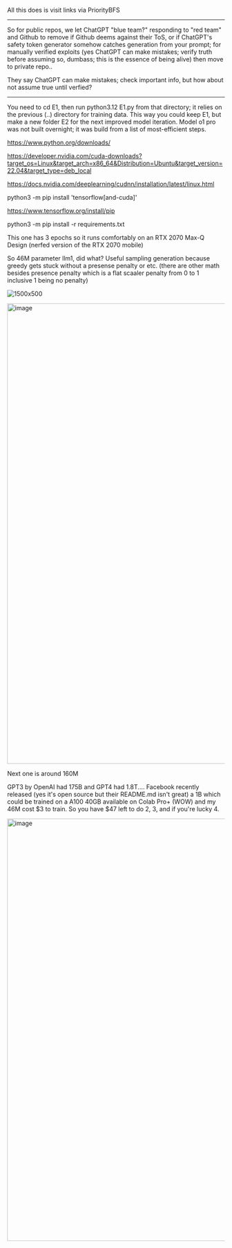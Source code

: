All this does is visit links via PriorityBFS

----

So for public repos, we let ChatGPT "blue team?" responding to "red team" and Github to remove if Github deems against their ToS, or if ChatGPT's safety token generator somehow catches generation from your prompt; for manually verified exploits (yes ChatGPT can make mistakes; verify truth before assuming so, dumbass; this is the essence of being alive) then move to private repo.. 

They say ChatGPT can make mistakes; check important info, but how about not assume true until verfied?

----




You need to cd E1, then run python3.12 E1.py from that directory; it relies on the previous (..) directory for training data. This way you could keep E1, but make a new folder E2 for the next improved model iteration. Model o1 pro was not built overnight; it was build from a list of most-efficient steps.

https://www.python.org/downloads/

https://developer.nvidia.com/cuda-downloads?target_os=Linux&target_arch=x86_64&Distribution=Ubuntu&target_version=22.04&target_type=deb_local

https://docs.nvidia.com/deeplearning/cudnn/installation/latest/linux.html

python3 -m pip install 'tensorflow[and-cuda]'

https://www.tensorflow.org/install/pip

python3 -m pip install -r requirements.txt

This one has 3 epochs so it runs comfortably on an RTX 2070 Max-Q Design (nerfed version of the RTX 2070 mobile)

So 46M parameter llm1, did what? Useful sampling generation because greedy gets stuck without a presense penalty or etc. (there are other math besides presence penalty which is a flat scaaler penalty from 0 to 1 inclusive 1 being no penalty)

![1500x500](https://github.com/user-attachments/assets/396577e9-c9c2-4084-8a02-9ab9064d0362)


<img width="1066" alt="image" src="https://github.com/user-attachments/assets/fabfa2bd-2942-478e-9ff0-09b79609a2bb" />

Next one is around 160M

GPT3 by OpenAI had 175B and GPT4 had 1.8T.... Facebook recently released (yes it's open source but their README.md isn't great) a 1B which could be trained on a A100 40GB available on Colab Pro+ (WOW) and my 46M cost $3 to train. So you have $47 left to do 2, 3, and if you're lucky 4.

<img width="978" alt="image" src="https://github.com/user-attachments/assets/685b6704-2767-4344-b939-a59a1c175fbc" />

